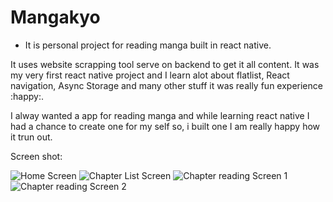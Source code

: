 # Mangakyo
- It is personal project for reading manga built in react native.

It uses website scrapping tool serve on backend to get it all content. It was my very first react native project and I learn alot about flatlist, React navigation, Async Storage and many other stuff it was really fun experience :happy:.

I alway wanted a app for reading manga and while learning react native I had a chance to create one for my self so, i built one I am really happy how it trun out.


Screen shot:

![Home Screen]([[https://your-copied-image-address](https://github.com/6ixline/mangakyo/blob/master/app-screen-shot/Screenshot_2022-08-14-17-42-19-65_fe3df306a758d86c6bd8096ac428f79d.jpg](https://github.com/6ixline/mangakyo/blob/4f5ff29702949dfcf5be6de2be971eb6cd80107f/app-screen-shot/Screenshot_2022-08-14-17-42-19-65_fe3df306a758d86c6bd8096ac428f79d.jpg?raw=true)))
![Chapter List Screen]([https://your-copied-image-address](https://github.com/6ixline/mangakyo/blob/4f5ff29702949dfcf5be6de2be971eb6cd80107f/app-screen-shot/Screenshot_2022-08-14-17-42-31-92_fe3df306a758d86c6bd8096ac428f79d.jpg?raw=true))
![Chapter reading Screen 1]([https://your-copied-image-address](https://github.com/6ixline/mangakyo/blob/4f5ff29702949dfcf5be6de2be971eb6cd80107f/app-screen-shot/Screenshot_2022-08-14-17-43-23-19_fe3df306a758d86c6bd8096ac428f79d.jpg?raw=true))
![Chapter reading Screen 2]([https://your-copied-image-address](https://github.com/6ixline/mangakyo/blob/4f5ff29702949dfcf5be6de2be971eb6cd80107f/app-screen-shot/Screenshot_2022-08-14-17-43-33-48_fe3df306a758d86c6bd8096ac428f79d.jpg?raw=true))
